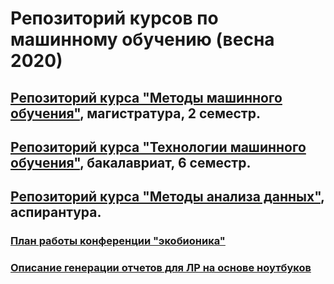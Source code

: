 ﻿# Репозиторий курсов по машинному обучению (весна 2020)

## [Репозиторий курса "Методы машинного обучения"](https://github.com/ugapanyuk/ml_course_2020/wiki/COURSE_MMO), магистратура, 2 семестр.

## [Репозиторий курса "Технологии машинного обучения"](https://github.com/ugapanyuk/ml_course_2020/wiki/COURSE_TMO), бакалавриат, 6 семестр.

## [Репозиторий курса "Методы анализа данных"](https://github.com/ugapanyuk/ml_course_2020/wiki/COURSE_MAD), аспирантура.

### [План работы конференции "экобионика"](https://github.com/ugapanyuk/ml_course_2020/blob/master/pres/eco_plan_2020.docx)

### [Описание генерации отчетов для ЛР на основе ноутбуков](https://github.com/matshch/iu5_ml_course) 

